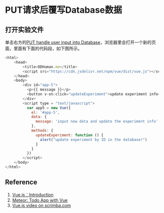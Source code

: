 # PUT请求后覆写Database数据

## 打开实验文件

单击右方的[PUT handle user input into Database](http://tpcg.io/G7UMzobq)，浏览器里会打开一个新的页面，里面有下面的代码段，如下图所示。

```javascript
<html>
    <head>
        <title>DDHuman.me</title>
        <script src="https://cdn.jsdelivr.net/npm/vue/dist/vue.js"></script>
    </head>
    <body>        
        <div id="app-5">
          <p>{{ message }}</p>
          <button v-on:click="updateExperiment">update experiment info</button>
        </div>  
        <script type = "text/javascript">
          var app5 = new Vue({
            el: '#app-5',
            data: {
              message: 'input new data and update the experiment info'
            },
            methods: {
              updateExperiment: function () {
                alert("update experiment by ID in the database!")
              }
            }
          })
        </script>
    </body>
</html>
```

## Reference

1. [Vue.js：Introduction](https://vuejs.org/v2/guide/)
2. [Meteor: Todo App with Vue](https://www.meteor.com/tutorials/vue/components)
3. [Vue.js video on scrimba.com](https://scrimba.com/scrim/cQ3QVcr?pl=pXKqta)
